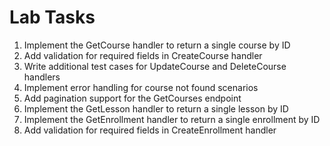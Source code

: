 # Lab Tasks

1. Implement the GetCourse handler to return a single course by ID
2. Add validation for required fields in CreateCourse handler
3. Write additional test cases for UpdateCourse and DeleteCourse handlers
4. Implement error handling for course not found scenarios
5. Add pagination support for the GetCourses endpoint
6. Implement the GetLesson handler to return a single lesson by ID
7. Implement the GetEnrollment handler to return a single enrollment by ID
8. Add validation for required fields in CreateEnrollment handler
